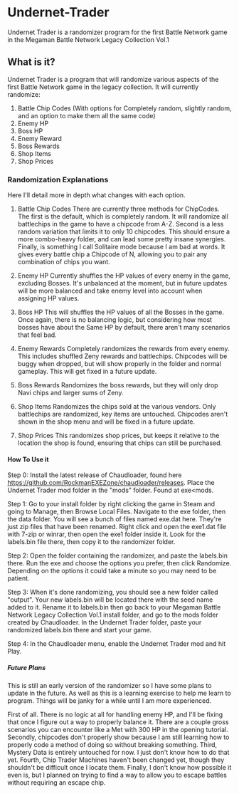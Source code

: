 # Undernet-Trader
Undernet Trader is a randomizer program for the first Battle Network game in the Megaman Battle Network Legacy Collection Vol.1


## What is it?
Undernet Trader is a program that will randomize various aspects of the first Battle Network game in the legacy collection.
It will currently randomize:
1. Battle Chip Codes (With options for Completely random, slightly random, and an option to make them all the same code)
2. Enemy HP
3. Boss HP
4. Enemy Reward
5. Boss Rewards
6. Shop Items
7. Shop Prices


### Randomization Explanations
Here I'll detail more in depth what changes with each option.

1. Battle Chip Codes
There are currently three methods for ChipCodes.
The first is the default, which is completely random. It will randomize all battlechips in the game to have a chipcode from A-Z.
Second is a less random variation that limits it to only 10 chipcodes. This should ensure a more combo-heavy folder, and can lead some pretty insane synergies.
Finally, is something I call Solitaire mode because I am bad at words. It gives every battle chip a Chipcode of N, allowing you to pair any combination of chips you want.

2. Enemy HP
Currently shuffles the HP values of every enemy in the game, excluding Bosses. It's unbalanced at the moment, but in future updates will be more balanced
and take enemy level into account when assigning HP values.

3. Boss HP
This will shuffles the HP values of all the Bosses in the game. Once again, there is no balancing logic, but considering how most bosses have about the Same HP
by default, there aren't many scenarios that feel bad.

4. Enemy Rewards
Completely randomizes the rewards from every enemy. This includes shuffled Zeny rewards and battlechips.
Chipcodes will be buggy when dropped, but will show properly in the folder and normal gameplay. This will get fixed in a future update. 

5. Boss Rewards
Randomizes the boss rewards, but they will only drop Navi chips and larger sums of Zeny.

6. Shop Items
Randomizes the chips sold at the various vendors. Only battlechips are randomized, key items are untouched. 
Chipcodes aren't shown in the shop menu and will be fixed in a future update.

7. Shop Prices
This randomizes shop prices, but keeps it relative to the location the shop is found, ensuring that chips can still be purchased.


#### How To Use it
Step 0: Install the latest release of Chaudloader, found here https://github.com/RockmanEXEZone/chaudloader/releases.
Place the Undernet Trader mod folder in the "mods" folder. Found at exe<mods.

Step 1: Go to your install folder by right clicking the game in Steam and going to Manage, then Browse Local Files.
Navigate to the exe folder, then the data folder. You will see a bunch of files named exe.dat here. They're just zip files that have been renamed.
Right click and open the exe1.dat file with 7-zip or winrar, then open the exe1 folder inside it. Look for the labels.bin file there, then copy it to the randomizer folder.

Step 2: Open the folder containing the randomizer, and paste the labels.bin there. Run the exe and choose the options you prefer, then click Randomize.
Depending on the options it could take a minute so you may need to be patient.

Step 3: When it's done randomizing, you should see a new folder called "output". Your new labels.bin will be located there with the seed name added to it.
Rename it to labels.bin then go back to your Megaman Battle Network Legacy Collection Vol.1 install folder, and go to the mods folder created by Chaudloader. In the Undernet Trader folder, paste your randomized labels.bin there and start your game.

Step 4: In the Chaudloader menu, enable the Undernet Trader mod and hit Play.


##### Future Plans
This is still an early version of the randomizer so I have some plans to update in the future. As well as this is a learning exercise to help me learn to program. Things will be janky for a while until I am more experienced.

First of all. There is no logic at all for handling enemy HP, and I'll be fixing that once I figure out a way to properly balance it. There are a couple gross scenarios you can encounter like a Met with 300 HP in the opening tutorial.
Secondly, chipcodes don't properly show because I am still learning how to properly code a method of doing so without breaking something.
Third, Mystery Data is entirely untouched for now. I just don't know how to do that yet.
Fourth, Chip Trader Machines haven't been changed yet, though they shouldn't be difficult once I locate them.
Finally, I don't know how possible it even is, but I planned on trying to find a way to allow you to escape battles without requiring an escape chip.
